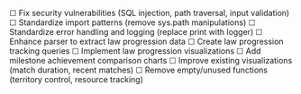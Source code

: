   ☐ Fix security vulnerabilities (SQL injection, path traversal, input validation)
  ☐ Standardize import patterns (remove sys.path manipulations)
  ☐ Standardize error handling and logging (replace print with logger)
  ☐ Enhance parser to extract law progression data
  ☐ Create law progression tracking queries
  ☐ Implement law progression visualizations
  ☐ Add milestone achievement comparison charts
  ☐ Improve existing visualizations (match duration, recent matches)
  ☐ Remove empty/unused functions (territory control, resource tracking)

